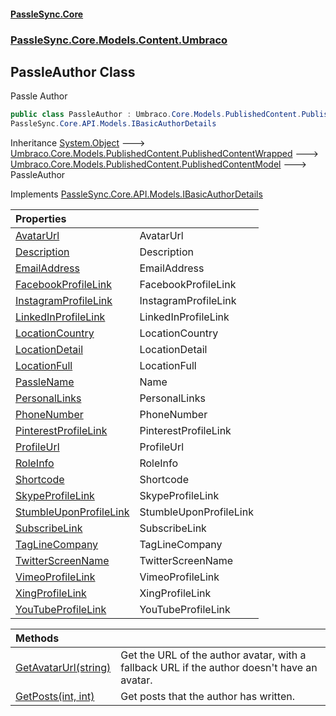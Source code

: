 #### [PassleSync.Core](index.md 'index')
### [PassleSync.Core.Models.Content.Umbraco](PassleSync.Core.Models.Content.Umbraco.md 'PassleSync.Core.Models.Content.Umbraco')

## PassleAuthor Class

Passle Author

```csharp
public class PassleAuthor : Umbraco.Core.Models.PublishedContent.PublishedContentModel,
PassleSync.Core.API.Models.IBasicAuthorDetails
```

Inheritance [System.Object](https://docs.microsoft.com/en-us/dotnet/api/System.Object 'System.Object') &#129106; [Umbraco.Core.Models.PublishedContent.PublishedContentWrapped](https://docs.microsoft.com/en-us/dotnet/api/Umbraco.Core.Models.PublishedContent.PublishedContentWrapped 'Umbraco.Core.Models.PublishedContent.PublishedContentWrapped') &#129106; [Umbraco.Core.Models.PublishedContent.PublishedContentModel](https://docs.microsoft.com/en-us/dotnet/api/Umbraco.Core.Models.PublishedContent.PublishedContentModel 'Umbraco.Core.Models.PublishedContent.PublishedContentModel') &#129106; PassleAuthor

Implements [PassleSync.Core.API.Models.IBasicAuthorDetails](https://docs.microsoft.com/en-us/dotnet/api/PassleSync.Core.API.Models.IBasicAuthorDetails 'PassleSync.Core.API.Models.IBasicAuthorDetails')

| Properties | |
| :--- | :--- |
| [AvatarUrl](PassleSync.Core.Models.Content.Umbraco.PassleAuthor.AvatarUrl.md 'PassleSync.Core.Models.Content.Umbraco.PassleAuthor.AvatarUrl') | AvatarUrl |
| [Description](PassleSync.Core.Models.Content.Umbraco.PassleAuthor.Description.md 'PassleSync.Core.Models.Content.Umbraco.PassleAuthor.Description') | Description |
| [EmailAddress](PassleSync.Core.Models.Content.Umbraco.PassleAuthor.EmailAddress.md 'PassleSync.Core.Models.Content.Umbraco.PassleAuthor.EmailAddress') | EmailAddress |
| [FacebookProfileLink](PassleSync.Core.Models.Content.Umbraco.PassleAuthor.FacebookProfileLink.md 'PassleSync.Core.Models.Content.Umbraco.PassleAuthor.FacebookProfileLink') | FacebookProfileLink |
| [InstagramProfileLink](PassleSync.Core.Models.Content.Umbraco.PassleAuthor.InstagramProfileLink.md 'PassleSync.Core.Models.Content.Umbraco.PassleAuthor.InstagramProfileLink') | InstagramProfileLink |
| [LinkedInProfileLink](PassleSync.Core.Models.Content.Umbraco.PassleAuthor.LinkedInProfileLink.md 'PassleSync.Core.Models.Content.Umbraco.PassleAuthor.LinkedInProfileLink') | LinkedInProfileLink |
| [LocationCountry](PassleSync.Core.Models.Content.Umbraco.PassleAuthor.LocationCountry.md 'PassleSync.Core.Models.Content.Umbraco.PassleAuthor.LocationCountry') | LocationCountry |
| [LocationDetail](PassleSync.Core.Models.Content.Umbraco.PassleAuthor.LocationDetail.md 'PassleSync.Core.Models.Content.Umbraco.PassleAuthor.LocationDetail') | LocationDetail |
| [LocationFull](PassleSync.Core.Models.Content.Umbraco.PassleAuthor.LocationFull.md 'PassleSync.Core.Models.Content.Umbraco.PassleAuthor.LocationFull') | LocationFull |
| [PassleName](PassleSync.Core.Models.Content.Umbraco.PassleAuthor.PassleName.md 'PassleSync.Core.Models.Content.Umbraco.PassleAuthor.PassleName') | Name |
| [PersonalLinks](PassleSync.Core.Models.Content.Umbraco.PassleAuthor.PersonalLinks.md 'PassleSync.Core.Models.Content.Umbraco.PassleAuthor.PersonalLinks') | PersonalLinks |
| [PhoneNumber](PassleSync.Core.Models.Content.Umbraco.PassleAuthor.PhoneNumber.md 'PassleSync.Core.Models.Content.Umbraco.PassleAuthor.PhoneNumber') | PhoneNumber |
| [PinterestProfileLink](PassleSync.Core.Models.Content.Umbraco.PassleAuthor.PinterestProfileLink.md 'PassleSync.Core.Models.Content.Umbraco.PassleAuthor.PinterestProfileLink') | PinterestProfileLink |
| [ProfileUrl](PassleSync.Core.Models.Content.Umbraco.PassleAuthor.ProfileUrl.md 'PassleSync.Core.Models.Content.Umbraco.PassleAuthor.ProfileUrl') | ProfileUrl |
| [RoleInfo](PassleSync.Core.Models.Content.Umbraco.PassleAuthor.RoleInfo.md 'PassleSync.Core.Models.Content.Umbraco.PassleAuthor.RoleInfo') | RoleInfo |
| [Shortcode](PassleSync.Core.Models.Content.Umbraco.PassleAuthor.Shortcode.md 'PassleSync.Core.Models.Content.Umbraco.PassleAuthor.Shortcode') | Shortcode |
| [SkypeProfileLink](PassleSync.Core.Models.Content.Umbraco.PassleAuthor.SkypeProfileLink.md 'PassleSync.Core.Models.Content.Umbraco.PassleAuthor.SkypeProfileLink') | SkypeProfileLink |
| [StumbleUponProfileLink](PassleSync.Core.Models.Content.Umbraco.PassleAuthor.StumbleUponProfileLink.md 'PassleSync.Core.Models.Content.Umbraco.PassleAuthor.StumbleUponProfileLink') | StumbleUponProfileLink |
| [SubscribeLink](PassleSync.Core.Models.Content.Umbraco.PassleAuthor.SubscribeLink.md 'PassleSync.Core.Models.Content.Umbraco.PassleAuthor.SubscribeLink') | SubscribeLink |
| [TagLineCompany](PassleSync.Core.Models.Content.Umbraco.PassleAuthor.TagLineCompany.md 'PassleSync.Core.Models.Content.Umbraco.PassleAuthor.TagLineCompany') | TagLineCompany |
| [TwitterScreenName](PassleSync.Core.Models.Content.Umbraco.PassleAuthor.TwitterScreenName.md 'PassleSync.Core.Models.Content.Umbraco.PassleAuthor.TwitterScreenName') | TwitterScreenName |
| [VimeoProfileLink](PassleSync.Core.Models.Content.Umbraco.PassleAuthor.VimeoProfileLink.md 'PassleSync.Core.Models.Content.Umbraco.PassleAuthor.VimeoProfileLink') | VimeoProfileLink |
| [XingProfileLink](PassleSync.Core.Models.Content.Umbraco.PassleAuthor.XingProfileLink.md 'PassleSync.Core.Models.Content.Umbraco.PassleAuthor.XingProfileLink') | XingProfileLink |
| [YouTubeProfileLink](PassleSync.Core.Models.Content.Umbraco.PassleAuthor.YouTubeProfileLink.md 'PassleSync.Core.Models.Content.Umbraco.PassleAuthor.YouTubeProfileLink') | YouTubeProfileLink |

| Methods | |
| :--- | :--- |
| [GetAvatarUrl(string)](PassleSync.Core.Models.Content.Umbraco.PassleAuthor.GetAvatarUrl(string).md 'PassleSync.Core.Models.Content.Umbraco.PassleAuthor.GetAvatarUrl(string)') | Get the URL of the author avatar, with a fallback URL if the author doesn't have an avatar. |
| [GetPosts(int, int)](PassleSync.Core.Models.Content.Umbraco.PassleAuthor.GetPosts(int,int).md 'PassleSync.Core.Models.Content.Umbraco.PassleAuthor.GetPosts(int, int)') | Get posts that the author has written. |

